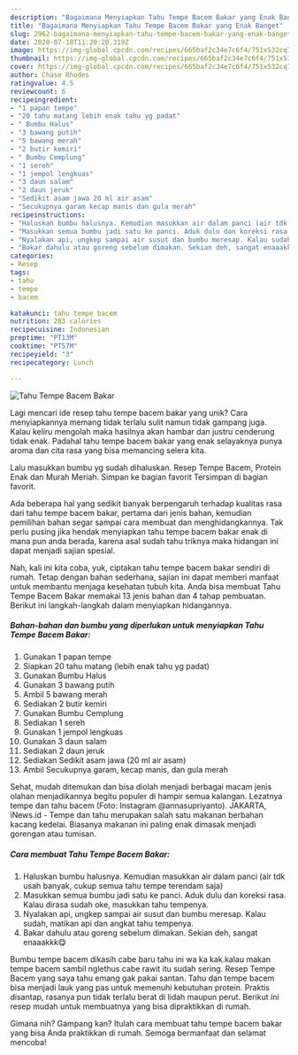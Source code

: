 ```yaml
---
description: "Bagaimana Menyiapkan Tahu Tempe Bacem Bakar yang Enak Banget"
title: "Bagaimana Menyiapkan Tahu Tempe Bacem Bakar yang Enak Banget"
slug: 2962-bagaimana-menyiapkan-tahu-tempe-bacem-bakar-yang-enak-banget
date: 2020-07-18T11:20:20.319Z
image: https://img-global.cpcdn.com/recipes/665baf2c34e7c6f4/751x532cq70/tahu-tempe-bacem-bakar-foto-resep-utama.jpg
thumbnail: https://img-global.cpcdn.com/recipes/665baf2c34e7c6f4/751x532cq70/tahu-tempe-bacem-bakar-foto-resep-utama.jpg
cover: https://img-global.cpcdn.com/recipes/665baf2c34e7c6f4/751x532cq70/tahu-tempe-bacem-bakar-foto-resep-utama.jpg
author: Chase Rhodes
ratingvalue: 4.5
reviewcount: 6
recipeingredient:
- "1 papan tempe"
- "20 tahu matang lebih enak tahu yg padat"
- " Bumbu Halus"
- "3 bawang putih"
- "5 bawang merah"
- "2 butir kemiri"
- " Bumbu Cemplung"
- "1 sereh"
- "1 jempol lengkuas"
- "3 daun salam"
- "2 daun jeruk"
- "Sedikit asam jawa 20 ml air asam"
- "Secukupnya garam kecap manis dan gula merah"
recipeinstructions:
- "Haluskan bumbu halusnya. Kemudian masukkan air dalam panci (air tdk usah banyak, cukup semua tahu tempe terendam saja)"
- "Masukkan semua bumbu jadi satu ke panci. Aduk dulu dan koreksi rasa. Kalau dirasa sudah oke, masukkan tahu tempenya."
- "Nyalakan api, ungkep sampai air susut dan bumbu meresap. Kalau sudah, matikan api dan angkat tahu tempenya."
- "Bakar dahulu atau goreng sebelum dimakan. Sekian deh, sangat enaaakkk😋"
categories:
- Resep
tags:
- tahu
- tempe
- bacem

katakunci: tahu tempe bacem 
nutrition: 283 calories
recipecuisine: Indonesian
preptime: "PT13M"
cooktime: "PT57M"
recipeyield: "3"
recipecategory: Lunch

---
```



![Tahu Tempe Bacem Bakar](https://img-global.cpcdn.com/recipes/665baf2c34e7c6f4/751x532cq70/tahu-tempe-bacem-bakar-foto-resep-utama.jpg)

Lagi mencari ide resep tahu tempe bacem bakar yang unik? Cara menyiapkannya memang tidak terlalu sulit namun tidak gampang juga. Kalau keliru mengolah maka hasilnya akan hambar dan justru cenderung tidak enak. Padahal tahu tempe bacem bakar yang enak selayaknya punya aroma dan cita rasa yang bisa memancing selera kita.

Lalu masukkan bumbu yg sudah dihaluskan. Resep Tempe Bacem, Protein Enak dan Murah Meriah. Simpan ke bagian favorit Tersimpan di bagian favorit.

Ada beberapa hal yang sedikit banyak berpengaruh terhadap kualitas rasa dari tahu tempe bacem bakar, pertama dari jenis bahan, kemudian pemilihan bahan segar sampai cara membuat dan menghidangkannya. Tak perlu pusing jika hendak menyiapkan tahu tempe bacem bakar enak di mana pun anda berada, karena asal sudah tahu triknya maka hidangan ini dapat menjadi sajian spesial.


Nah, kali ini kita coba, yuk, ciptakan tahu tempe bacem bakar sendiri di rumah. Tetap dengan bahan sederhana, sajian ini dapat memberi manfaat untuk membantu menjaga kesehatan tubuh kita. Anda bisa membuat Tahu Tempe Bacem Bakar memakai 13 jenis bahan dan 4 tahap pembuatan. Berikut ini langkah-langkah dalam menyiapkan hidangannya.

<!--inarticleads1-->

##### Bahan-bahan dan bumbu yang diperlukan untuk menyiapkan Tahu Tempe Bacem Bakar:

1. Gunakan 1 papan tempe
1. Siapkan 20 tahu matang (lebih enak tahu yg padat)
1. Gunakan  Bumbu Halus
1. Gunakan 3 bawang putih
1. Ambil 5 bawang merah
1. Sediakan 2 butir kemiri
1. Gunakan  Bumbu Cemplung
1. Sediakan 1 sereh
1. Gunakan 1 jempol lengkuas
1. Gunakan 3 daun salam
1. Sediakan 2 daun jeruk
1. Sediakan Sedikit asam jawa (20 ml air asam)
1. Ambil Secukupnya garam, kecap manis, dan gula merah


Sehat, mudah ditemukan dan bisa diolah menjadi berbagai macam jenis olahan menjadikannya begitu populer di hampir semua kalangan. Lezatnya tempe dan tahu bacem (Foto: Instagram @annasupriyanto). JAKARTA, iNews.id - Tempe dan tahu merupakan salah satu makanan berbahan kacang kedelai. Biasanya makanan ini paling enak dimasak menjadi gorengan atau tumisan. 

<!--inarticleads2-->

##### Cara membuat Tahu Tempe Bacem Bakar:

1. Haluskan bumbu halusnya. Kemudian masukkan air dalam panci (air tdk usah banyak, cukup semua tahu tempe terendam saja)
1. Masukkan semua bumbu jadi satu ke panci. Aduk dulu dan koreksi rasa. Kalau dirasa sudah oke, masukkan tahu tempenya.
1. Nyalakan api, ungkep sampai air susut dan bumbu meresap. Kalau sudah, matikan api dan angkat tahu tempenya.
1. Bakar dahulu atau goreng sebelum dimakan. Sekian deh, sangat enaaakkk😋


Bumbu tempe bacem dikasih cabe baru tahu ini wa ka kak.kalau makan tempe bacem sambil nglethus cabe rawit itu sudah sering. Resep Tempe Bacem yang saya tahu emang gak pakai santan. Tahu dan tempe bacem bisa menjadi lauk yang pas untuk memenuhi kebutuhan protein. Praktis disantap, rasanya pun tidak terlalu berat di lidah maupun perut. Berikut ini resep mudah untuk membuatnya yang bisa dipraktikkan di rumah. 

Gimana nih? Gampang kan? Itulah cara membuat tahu tempe bacem bakar yang bisa Anda praktikkan di rumah. Semoga bermanfaat dan selamat mencoba!
